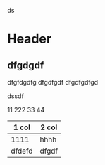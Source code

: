 
ds
# Header
## dfgdgdf
dfgfdgdfg
dfgdfgdf
dfgdfgdfgd

dssdf

11	222
33	44

| 1 col | 2 col|
|-------|------|
|1111   | hhhh    |
|dfdefd| dfgdf|


